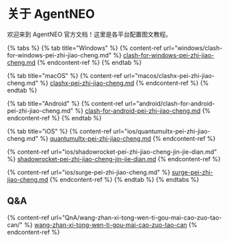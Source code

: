 # 关于 AgentNEO

欢迎来到 AgentNEO 官方文档！这里是各平台配置图文教程。

{% tabs %}
{% tab title="Windows" %}
{% content-ref url="windows/clash-for-windows-pei-zhi-jiao-cheng.md" %}
[clash-for-windows-pei-zhi-jiao-cheng.md](windows/clash-for-windows-pei-zhi-jiao-cheng.md)
{% endcontent-ref %}
{% endtab %}

{% tab title="macOS" %}
{% content-ref url="macos/clashx-pei-zhi-jiao-cheng.md" %}
[clashx-pei-zhi-jiao-cheng.md](macos/clashx-pei-zhi-jiao-cheng.md)
{% endcontent-ref %}
{% endtab %}

{% tab title="Android" %}
{% content-ref url="android/clash-for-android-pei-zhi-jiao-cheng.md" %}
[clash-for-android-pei-zhi-jiao-cheng.md](android/clash-for-android-pei-zhi-jiao-cheng.md)
{% endcontent-ref %}
{% endtab %}

{% tab title="iOS" %}
{% content-ref url="ios/quantumultx-pei-zhi-jiao-cheng.md" %}
[quantumultx-pei-zhi-jiao-cheng.md](ios/quantumultx-pei-zhi-jiao-cheng.md)
{% endcontent-ref %}

{% content-ref url="ios/shadowrocket-pei-zhi-jiao-cheng-jin-jie-dian.md" %}
[shadowrocket-pei-zhi-jiao-cheng-jin-jie-dian.md](ios/shadowrocket-pei-zhi-jiao-cheng-jin-jie-dian.md)
{% endcontent-ref %}

{% content-ref url="ios/surge-pei-zhi-jiao-cheng.md" %}
[surge-pei-zhi-jiao-cheng.md](ios/surge-pei-zhi-jiao-cheng.md)
{% endcontent-ref %}
{% endtab %}
{% endtabs %}

## Q\&A

{% content-ref url="QnA/wang-zhan-xi-tong-wen-ti-gou-mai-cao-zuo-tao-can/" %}
[wang-zhan-xi-tong-wen-ti-gou-mai-cao-zuo-tao-can](QnA/wang-zhan-xi-tong-wen-ti-gou-mai-cao-zuo-tao-can/)
{% endcontent-ref %}
